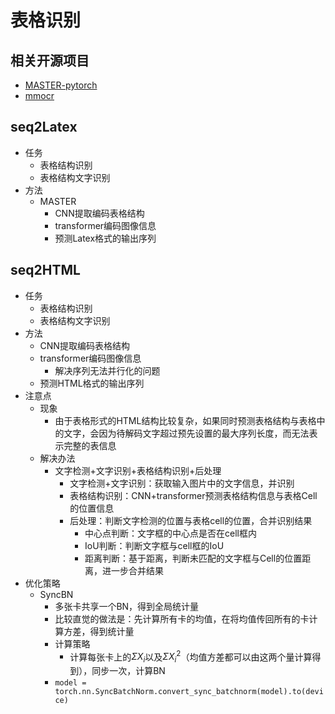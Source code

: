 # 表格识别

## 相关开源项目

* [MASTER-pytorch](https://github.com/wenwenyu/MASTER-pytorch)
* [mmocr](https://github.com/open-mmlab/mmocr)

## seq2Latex

* 任务
  * 表格结构识别
  * 表格结构文字识别
* 方法
  * MASTER
    * CNN提取编码表格结构
    * transformer编码图像信息
    * 预测Latex格式的输出序列

## seq2HTML

* 任务
  * 表格结构识别
  * 表格结构文字识别
* 方法
  * CNN提取编码表格结构
  * transformer编码图像信息
    * 解决序列无法并行化的问题
  * 预测HTML格式的输出序列
* 注意点
  * 现象
    * 由于表格形式的HTML结构比较复杂，如果同时预测表格结构与表格中的文字，会因为待解码文字超过预先设置的最大序列长度，而无法表示完整的表信息
  * 解决办法
    * 文字检测+文字识别+表格结构识别+后处理
      * 文字检测+文字识别：获取输入图片中的文字信息，并识别
      * 表格结构识别：CNN+transformer预测表格结构信息与表格Cell的位置信息
      * 后处理：判断文字检测的位置与表格cell的位置，合并识别结果
        * 中心点判断：文字框的中心点是否在cell框内
        * IoU判断：判断文字框与cell框的IoU
        * 距离判断：基于距离，判断未匹配的文字框与Cell的位置距离，进一步合并结果
* 优化策略
  * SyncBN
    * 多张卡共享一个BN，得到全局统计量
    * 比较直觉的做法是：先计算所有卡的均值，在将均值传回所有的卡计算方差，得到统计量
    * 计算策略
      * 计算每张卡上的$\Sigma X_i$以及$\Sigma X_i^2$（均值方差都可以由这两个量计算得到），同步一次，计算BN	
    * ``model = torch.nn.SyncBatchNorm.convert_sync_batchnorm(model).to(device)``

